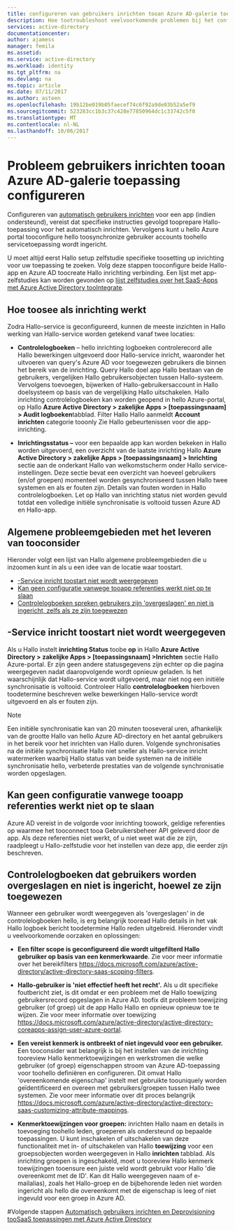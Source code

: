 ```yaml
---
title: configureren van gebruikers inrichten tooan Azure AD-galerie toepassing aaaProblem | Microsoft Docs
description: Hoe tootroubleshoot veelvoorkomende problemen bij het configureren van gebruikers inrichten tooan toepassing al wordt vermeld in hello Azure AD-Toepassingsgalerie managementoverhead
services: active-directory
documentationcenter: 
author: ajamess
manager: femila
ms.assetid: 
ms.service: active-directory
ms.workload: identity
ms.tgt_pltfrm: na
ms.devlang: na
ms.topic: article
ms.date: 07/11/2017
ms.author: asteen
ms.openlocfilehash: 19b12be019b05faecef74c6f92a9de03b52a5ef9
ms.sourcegitcommit: 523283cc1b3c37c428e77850964dc1c33742c5f0
ms.translationtype: MT
ms.contentlocale: nl-NL
ms.lasthandoff: 10/06/2017
---
```

# <a name="problem-configuring-user-provisioning-tooan-azure-ad-gallery-application"></a>Probleem gebruikers inrichten tooan Azure AD-galerie toepassing configureren

Configureren van [automatisch gebruikers inrichten](https://docs.microsoft.com/azure/active-directory/active-directory-saas-app-provisioning) voor een app (indien ondersteund), vereist dat specifieke instructies gevolgd tooprepare Hallo-toepassing voor het automatisch inrichten. Vervolgens kunt u hello Azure portal tooconfigure hello toosynchronize gebruiker accounts toohello servicetoepassing wordt ingericht.

U moet altijd eerst Hallo setup zelfstudie specifieke toosetting up inrichting voor uw toepassing te zoeken. Volg deze stappen tooconfigure beide Hallo-app en Azure AD toocreate Hallo inrichting verbinding. Een lijst met app-zelfstudies kan worden gevonden op [lijst zelfstudies over het SaaS-Apps met Azure Active Directory tooIntegrate](https://docs.microsoft.com/azure/active-directory/active-directory-saas-tutorial-list).

## <a name="how-toosee-if-provisioning-is-working"></a>Hoe toosee als inrichting werkt 

Zodra Hallo-service is geconfigureerd, kunnen de meeste inzichten in Hallo werking van Hallo-service worden getekend vanaf twee locaties:

-   **Controlelogboeken** – hello inrichting logboeken controlerecord alle Hallo bewerkingen uitgevoerd door Hallo-service inricht, waaronder het uitvoeren van query's Azure AD voor toegewezen gebruikers die binnen het bereik van de inrichting. Query Hallo doel app Hallo bestaan van de gebruikers, vergelijken Hallo gebruikersobjecten tussen Hallo-systeem. Vervolgens toevoegen, bijwerken of Hallo-gebruikersaccount in Hallo doelsysteem op basis van de vergelijking Hallo uitschakelen. Hallo inrichting controlelogboeken kan worden geopend in hello Azure-portal, op Hallo **Azure Active Directory &gt; zakelijke Apps &gt; \[toepassingsnaam\] &gt; Audit logboeken**tabblad. Filter Hallo Hallo aanmeldt **Account inrichten** categorie tooonly Zie Hallo gebeurtenissen voor die app-inrichting.

-   **Inrichtingsstatus –** voor een bepaalde app kan worden bekeken in Hallo worden uitgevoerd, een overzicht van de laatste inrichting Hallo **Azure Active Directory &gt; zakelijke Apps &gt; \[toepassingsnaam\] &gt; Inrichting** sectie aan de onderkant Hallo van welkomstscherm onder Hallo service-instellingen. Deze sectie bevat een overzicht van hoeveel gebruikers (en/of groepen) momenteel worden gesynchroniseerd tussen Hallo twee systemen en als er fouten zijn. Details van fouten worden in Hallo controlelogboeken. Let op Hallo van inrichting status niet worden gevuld totdat een volledige initiële synchronisatie is voltooid tussen Azure AD en Hallo-app.

## <a name="general-problem-areas-with-provisioning-tooconsider"></a>Algemene probleemgebieden met het leveren van tooconsider

Hieronder volgt een lijst van Hallo algemene probleemgebieden die u inzoomen kunt in als u een idee van de locatie waar toostart.

* [-Service inricht toostart niet wordt weergegeven](#provisioning-service-does-not-appear-to-start)
* [Kan geen configuratie vanwege tooapp referenties werkt niet op te slaan](#can’t-save-configuration-due-to-app-credentials-not-working)
* [Controlelogboeken spreken gebruikers zijn 'overgeslagen' en niet is ingericht, zelfs als ze zijn toegewezen](#audit-logs-say-users-are-skipped-and-not-provisioned-even-though-they-are-assigned)

## <a name="provisioning-service-does-not-appear-toostart"></a>-Service inricht toostart niet wordt weergegeven

Als u Hallo instelt **inrichting Status** toobe **op** in Hallo **Azure Active Directory &gt; zakelijke Apps &gt; \[toepassingsnaam\] &gt;Inrichten** sectie Hallo Azure-portal. Er zijn geen andere statusgegevens zijn echter op die pagina weergegeven nadat daaropvolgende wordt opnieuw geladen. Is het waarschijnlijk dat Hallo-service wordt uitgevoerd, maar niet nog een initiële synchronisatie is voltooid. Controleer Hallo **controlelogboeken** hierboven toodetermine beschreven welke bewerkingen Hallo-service wordt uitgevoerd en als er fouten zijn.

>[!NOTE]
>Een initiële synchronisatie kan van 20 minuten tooseveral uren, afhankelijk van de grootte Hallo van hello Azure AD-directory en het aantal gebruikers in het bereik voor het inrichten van Hallo duren. Volgende synchronisaties na de initiële synchronisatie Hallo niet sneller als Hallo-service inricht watermerken waarbij Hallo status van beide systemen na de initiële synchronisatie hello, verbeterde prestaties van de volgende synchronisatie worden opgeslagen.
>
>

## <a name="cant-save-configuration-due-tooapp-credentials-not-working"></a>Kan geen configuratie vanwege tooapp referenties werkt niet op te slaan

Azure AD vereist in de volgorde voor inrichting toowork, geldige referenties op waarmee het tooconnect tooa Gebruikersbeheer API geleverd door de app. Als deze referenties niet werkt, of u niet weet wat die ze zijn, raadpleegt u Hallo-zelfstudie voor het instellen van deze app, die eerder zijn beschreven.

## <a name="audit-logs-say-users-are-skipped-and-not-provisioned-even-though-they-are-assigned"></a>Controlelogboeken dat gebruikers worden overgeslagen en niet is ingericht, hoewel ze zijn toegewezen

Wanneer een gebruiker wordt weergegeven als 'overgeslagen' in de controlelogboeken hello, is erg belangrijk tooread Hallo details in het vak Hallo logboek bericht toodetermine Hallo reden uitgebreid. Hieronder vindt u veelvoorkomende oorzaken en oplossingen:

-   **Een filter scope is geconfigureerd** **die wordt uitgefilterd Hallo gebruiker op basis van een kenmerkwaarde**. Zie voor meer informatie over het bereikfilters <https://docs.microsoft.com/azure/active-directory/active-directory-saas-scoping-filters>.

-   **Hallo-gebruiker is 'niet effectief heeft het recht'.** Als u dit specifieke foutbericht ziet, is dit omdat er een probleem met de Hallo toewijzing gebruikersrecord opgeslagen in Azure AD. toofix dit probleem toewijzing gebruiker (of groep) uit de app Hallo Hallo en opnieuw opnieuw toe te wijzen. Zie voor meer informatie over toewijzing <https://docs.microsoft.com/azure/active-directory/active-directory-coreapps-assign-user-azure-portal>.

-   **Een vereist kenmerk is ontbreekt of niet ingevuld voor een gebruiker.** Een tooconsider wat belangrijk is bij het instellen van de inrichting tooreview Hallo kenmerktoewijzingen en werkstromen die welke gebruiker (of groep) eigenschappen stroom van Azure AD-toepassing voor toohello definiëren en configureren. Dit omvat Hallo 'overeenkomende eigenschap' instelt met gebruikte toouniquely worden geïdentificeerd en overeen met gebruikers/groepen tussen Hallo twee systemen. Zie voor meer informatie over dit proces belangrijk <https://docs.microsoft.com/azure/active-directory/active-directory-saas-customizing-attribute-mappings>.

   * **Kenmerktoewijzingen voor groepen:** inrichten Hallo naam en details in toevoeging toohello leden, groeperen als ondersteund op bepaalde toepassingen. U kunt inschakelen of uitschakelen van deze functionaliteit met in- of uitschakelen van Hallo **toewijzing** voor een groepsobjecten worden weergegeven in Hallo **inrichten** tabblad. Als inrichting groepen is ingeschakeld, moet u tooreview Hallo kenmerk toewijzingen tooensure een juiste veld wordt gebruikt voor Hallo 'die overeenkomt met de ID'. Kan dit Hallo weergegeven naam of e-mailalias), zoals het Hallo-groep en de bijbehorende leden niet worden ingericht als hello die overeenkomt met de eigenschap is leeg of niet ingevuld voor een groep in Azure AD.

#<a name="next-steps"></a>Volgende stappen
[Automatisch gebruikers inrichten en Deprovisioning tooSaaS toepassingen met Azure Active Directory](active-directory-saas-app-provisioning.md)
